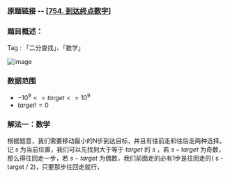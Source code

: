 ### 原题链接 -- [[754. 到达终点数字](https://leetcode.cn/problems/reach-a-number/)]

### 题目概述：
Tag : 「二分查找」、「数学」

![image](https://user-images.githubusercontent.com/99656524/199866966-4f25acbd-4eb9-4c0b-9042-767aeea0c870.png)

### 数据范围
* $-10^9 <= target <= 10^9$
* $target != 0$

### 解法一：数学
根据题意，我们需要移动最小的N步到达目标，并且有往前走和往后走两种选择。记 $s$ 为当前位置，我们可以先找到大于等于 $target$ 的 $s$ ，若 $s-target$ 为奇数，那么得往回走一步，若 $s-target$ 为偶数，我们前面走的必有1步是往回走的( s - target / 2)，只要那步往回走就行，
